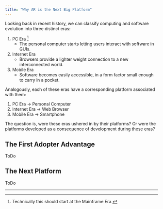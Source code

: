 ```yaml
---
title: "Why AR is the Next Big Platform"
---
```


Looking back in recent history, we can classify computing and software evolution into three distinct eras:

1. PC Era [^0]
   - The personal computer starts letting users interact with software in GUIs.
1. Internet Era
   - Browsers provide a lighter weight connection to a new interconnected world.
1. Mobile Era
   - Software becomes easily accessible, in a form factor small enough to carry in a pocket.

Analogously, each of these eras have a corresponding platform associated with them:

1. PC Era &rarr; Personal Computer
1. Internet Era &rarr; Web Browser
1. Mobile Era &rarr; Smartphone

The question is, were these eras ushered in by their platforms? Or were the platforms developed as a consequence of development during these eras?

## The First Adopter Advantage

ToDo

## The Next Platform

ToDo

---

[^0]: Technically this should start at the Mainframe Era.
